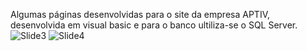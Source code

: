 Algumas páginas desenvolvidas para o site da empresa APTIV, desenvolvida em visual basic e para o banco ultiliza-se o SQL Server.
![Slide3](https://github.com/alimkhodr/Site_APTIV/assets/85517447/548cdc97-8756-4417-a68d-512c1d948d1a)
![Slide4](https://github.com/alimkhodr/Site_APTIV/assets/85517447/4338b804-2dea-44b1-9254-62b7e0222a96)
